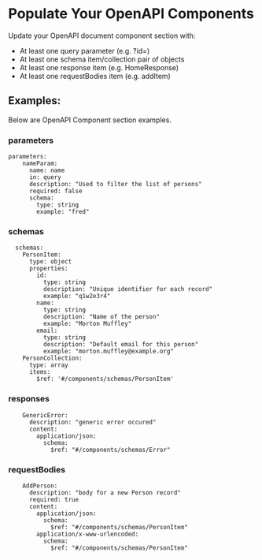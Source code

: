 # Populate Your OpenAPI Components


Update your OpenAPI document component section with:
* At least one query parameter (e.g. ?id=)
* At least one schema item/collection pair of objects
* At least one response item (e.g. HomeResponse)
* At least one requestBodies item (e.g. addItem)


## Examples:
Below are OpenAPI Component section examples.

### parameters
```
parameters:
    nameParam:
      name: name
      in: query
      description: "Used to filter the list of persons"
      required: false
      schema:
        type: string
        example: "fred" 
```

### schemas
```
  schemas:
    PersonItem:
      type: object
      properties:
        id:
          type: string
          description: "Unique identifier for each record"
          example: "q1w2e3r4"
        name:
          type: string
          description: "Name of the person"
          example: "Morton Muffley"
        email:
          type: string
          description: "Default email for this person"
          example: "morton.muffley@example.org"
    PersonCollection:
      type: array
      items:
        $ref: '#/components/schemas/PersonItem'
```

### responses
```
    GenericError:
      description: "generic error occured"
      content:
        application/json:
          schema:
            $ref: "#/components/schemas/Error"
```

### requestBodies
```
    AddPerson:
      description: "body for a new Person record"
      required: true
      content:
        application/json:
          schema:
            $ref: "#/components/schemas/PersonItem"
        application/x-www-urlencoded:
          schema:
            $ref: "#/components/schemas/PersonItem"
```

